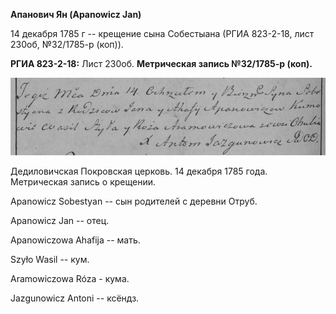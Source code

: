 **Апанович Ян (Apanowicz Jan)**

14 декабря 1785 г -- крещение сына Собестыана (РГИА 823-2-18, лист
230об, №32/1785-р (коп)).

**РГИА 823-2-18:** Лист 230об. **Метрическая запись №32/1785-р (коп).**

![](./media/dc6203a1c038b7aa3e6c8228db8b6663db49b77a.png)

Дедиловичская Покровская церковь. 14 декабря 1785 года. Метрическая
запись о крещении.

Apanowicz Sobestyan -- сын родителей с деревни Отруб.

Apanowicz Jan -- отец.

Apanowiczowa Ahafija -- мать.

Szyło Wasil -- кум.

Aramowiczowa Róza - кума.

Jazgunowicz Antoni -- ксёндз.
